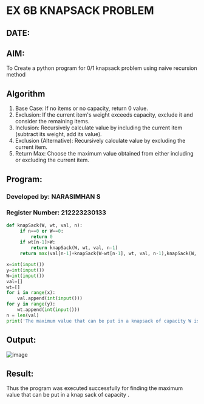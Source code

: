 # EX 6B KNAPSACK PROBLEM
## DATE:
## AIM:
To Create a python program for 0/1 knapsack problem using naive recursion method

## Algorithm
1. Base Case: If no items or no capacity, return 0 value.
2. Exclusion: If the current item's weight exceeds capacity, exclude it and consider the remaining items.
3. Inclusion: Recursively calculate value by including the current item (subtract its weight, add its value).
4. Exclusion (Alternative): Recursively calculate value by excluding the current item.
5. Return Max: Choose the maximum value obtained from either including or excluding the current item.   

## Program:
### Developed by: NARASIMHAN S  
### Register Number: 212223230133 

```python
def knapSack(W, wt, val, n):
     if n==0 or W==0:
         return 0
     if wt[n-1]>W:
         return knapSack(W, wt, val, n-1)
     return max(val[n-1]+knapSack(W-wt[n-1], wt, val, n-1),knapSack(W, wt, val, n-1))

x=int(input())
y=int(input())
W=int(input())
val=[]
wt=[]
for i in range(x):
    val.append(int(input()))
for y in range(y):
    wt.append(int(input()))
n = len(val)
print('The maximum value that can be put in a knapsack of capacity W is: ',knapSack(W, wt, val, n))
```

## Output:

![image](https://github.com/user-attachments/assets/32fd545c-f162-4a37-a3cc-c2104c0b6701)

## Result:
Thus the program was executed successfully for finding the maximum value that can be put in a knap sack of capacity .
